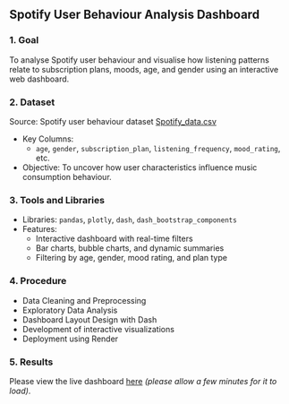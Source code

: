## Spotify User Behaviour Analysis Dashboard

### 1. Goal  
To analyse Spotify user behaviour and visualise how listening patterns relate to subscription plans, moods, age, and gender using an interactive web dashboard.

### 2. Dataset  
Source: Spotify user behaviour dataset [Spotify_data.csv](https://github.com/yehyifan/SpotiftDashApp/blob/main/Spotify_data.csv)
- Key Columns:  
  - `age`, `gender`, `subscription_plan`, `listening_frequency`, `mood_rating`, etc.  
- Objective: To uncover how user characteristics influence music consumption behaviour.

### 3. Tools and Libraries  
- Libraries: `pandas`, `plotly`, `dash`, `dash_bootstrap_components`  
- Features:  
  - Interactive dashboard with real-time filters  
  - Bar charts, bubble charts, and dynamic summaries  
  - Filtering by age, gender, mood rating, and plan type

### 4. Procedure  
- Data Cleaning and Preprocessing  
- Exploratory Data Analysis  
- Dashboard Layout Design with Dash  
- Development of interactive visualizations  
- Deployment using Render

### 5. Results  
Please view the live dashboard [here](https://spotify-users-behaviour-analysis-dash.onrender.com/) *(please allow a few minutes for it to load)*.
